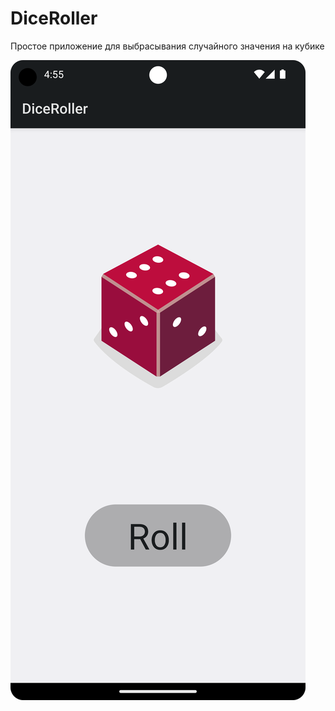 # DiceRoller

Простое приложение для выбрасывания случайного значения на кубике

![Image alt](https://github.com/VasilevskayaAnastasiya/DiceRoller/raw/main/screen.png)
